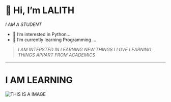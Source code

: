 #  👋 Hi, I’m **LALITH**
*I AM A STUDENT*
- 👀 I’m interested in Python...
- 🌱 I’m currently learning Programming ...
  
> *I AM INTERSTED IN LEARNING NEW THINGS*
> *I LOVE LEARNING THINGS APPART FROM ACADEMICS*
> 
---
# I AM LEARNING 
![*THIS IS A IMAGE*](https://img.icons8.com/fluency/48/python.png)

<!---
lalith1224/lalith1224 is a ✨ special ✨ repository because its `README.md` (this file) appears on your GitHub profile.
You can click the Preview link to take a look at your changes.
--->
